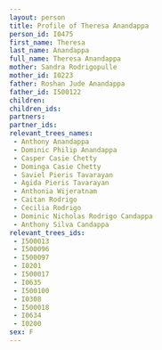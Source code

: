 ```yaml
---
layout: person
title: Profile of Theresa Anandappa
person_id: I0475
first_name: Theresa
last_name: Anandappa
full_name: Theresa Anandappa
mother: Sandra Rodrigopulle
mother_id: I0223
father: Roshan Jude Anandappa
father_id: I500122
children:
children_ids:
partners:
partner_ids:
relevant_trees_names:
 - Anthony Anandappa
 - Dominic Philip Anandappa
 - Casper Casie Chetty
 - Dominga Casie Chetty
 - Saviel Pieris Tavarayan
 - Agida Pieris Tavarayan
 - Anthonia Wijeratnam
 - Caitan Rodrigo
 - Cecilia Rodrigo
 - Dominic Nicholas Rodrigo Candappa
 - Anthony Silva Candappa
relevant_trees_ids:
 - I500013
 - I500096
 - I500097
 - I0201
 - I500017
 - I0635
 - I500100
 - I0308
 - I500018
 - I0634
 - I0200
sex: F
---
```


